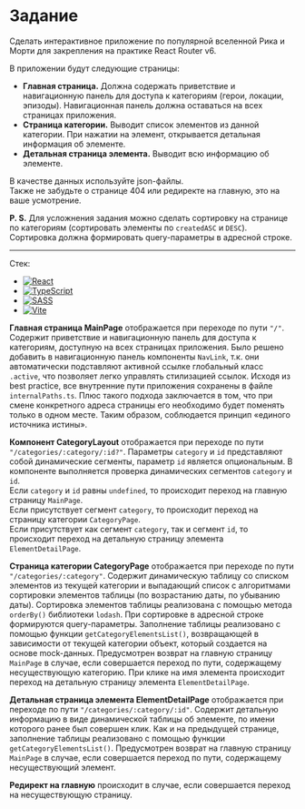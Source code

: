 # Задание
Сделать интерактивное приложение по популярной вселенной Рика и Морти для закрепления на практике React Router v6.<br>

В приложении будут следующие страницы:
 - **Главная страница.** Должна содержать приветствие и навигационную панель для доступа к категориям (герои, локации, эпизоды). Навигационная панель должна оставаться на всех страницах приложения.
 - **Страница категории.** Выводит список элементов из данной категории. При нажатии на элемент, открывается детальная информация об элементе.
 - **Детальная страница элемента.** Выводит всю информацию об элементе.

В качестве данных используйте json-файлы.<br>
Также не забудьте о странице 404 или редиректе на главную, это на ваше усмотрение.<br>

**P. S.** Для усложнения задания можно сделать сортировку на странице по категориям (сортировать элементы по `createdASC` и `DESC`). Сортировка должна формировать query-параметры в адресной строке.

<hr>

Стек:

 - <a href="https://react.dev/">![React](https://img.shields.io/badge/react-%2320232a.svg?style=for-the-badge&logo=react&logoColor=%2361DAFB)</a>
 - <a href="https://www.typescriptlang.org/">![TypeScript](https://img.shields.io/badge/typescript-%23007ACC.svg?style=for-the-badge&logo=typescript&logoColor=white)</a>
 - <a href="https://sass-lang.com/">![SASS](https://img.shields.io/badge/SASS-hotpink.svg?style=for-the-badge&logo=SASS&logoColor=white)</a>
 - <a href="https://vite.dev/">![Vite](https://img.shields.io/badge/vite-%23646CFF.svg?style=for-the-badge&logo=vite&logoColor=white)</a>

**Главная страница MainPage** отображается при переходе по пути `"/"`. Содержит приветствие и навигационную панель для доступа к категориям, доступную на всех страницах приложения. Было решено добавить в навигационную панель компоненты `NavLink`, т.к. они автоматически подставляют активной ссылке глобальный класс `.active`, что позволяет легко управлять стилизацией ссылок. Исходя из best practice, все внутренние пути приложения сохранены в файле `internalPaths.ts`. Плюс такого подхода заключается в том, что при смене конкретного адреса страницы его необходимо будет поменять только в одном месте. Таким образом, соблюдается принцип «единого источника истины».<br>

**Компонент CategoryLayout** отображается при переходе по пути `"/categories/:category/:id?"`. Параметры `category` и `id` представляют собой динамические сегменты, параметр `id` является опциональным. В компоненте выполняется проверка динамических сегментов `category` и `id`.<br>
Если `category` и `id` равны `undefined`, то происходит переход на главную страницу `MainPage`.<br>
Если присутствует сегмент `category`, то происходит переход на страницу категории `CategoryPage`.<br>
Если присутствует как сегмент `category`, так и сегмент `id`, то происходит переход на детальную страницу элемента `ElementDetailPage`.<br>

**Страница категории CategoryPage** отображается при переходе по пути `"/categories/:category"`. Содержит динамическую таблицу со списком элементов из текущей категории и выпадающий список с алгоритмами сортировки элементов таблицы (по возрастанию даты, по убыванию даты). Сортировка элементов таблицы реализована с помощью метода `orderBy()` библиотеки `lodash`. При сортировке в адресной строке формируются query-параметры. Заполнение таблицы реализовано с помощью функции `getCategoryElementsList()`, возвращающей в зависимости от текущей категории объект, который создается на основе mock-данных. Предусмотрен возврат на главную страницу `MainPage` в случае, если совершается переход по пути, содержащему несуществующую категорию. При клике на имя элемента происходит переход на детальную страницу элемента `ElementDetailPage`.<br>

**Детальная страница элемента ElementDetailPage** отображается при переходе по пути `"/categories/:category/:id"`. Содержит детальную информацию в виде динамической таблицы об элементе, по имени которого ранее был совершен клик. Как и на предыдущей странице, заполнение таблицы реализовано с помощью функции `getCategoryElementsList()`. Предусмотрен возврат на главную страницу `MainPage` в случае, если совершается переход по пути, содержащему несуществующий элемент.<br>

**Редирект на главную** происходит в случае, если совершается переход на несуществующую страницу.
